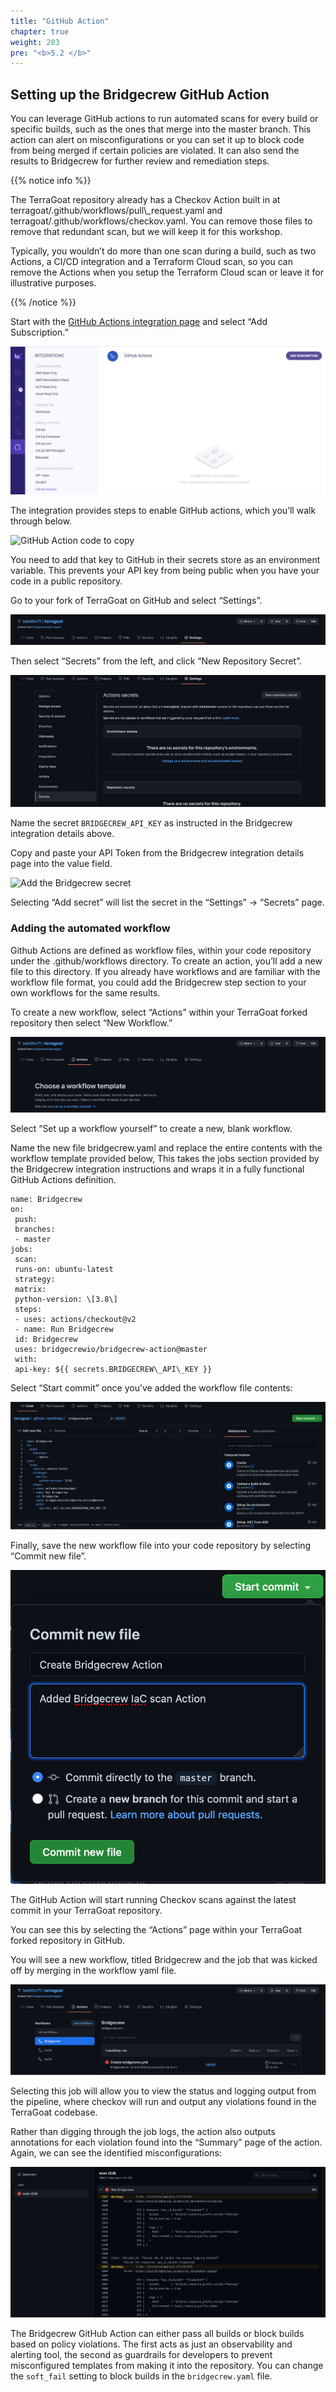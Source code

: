 ```yaml
---
title: "GitHub Action"
chapter: true
weight: 203
pre: "<b>5.2 </b>"
---
```


## Setting up the Bridgecrew GitHub Action

You can leverage GitHub actions to run automated scans for every build or specific builds, such as the ones that merge into the master branch. This action can alert on misconfigurations or you can set it up to block code from being merged if certain policies are violated. It can also send the results to Bridgecrew for further review and remediation steps.

{{% notice info %}}
<p style='text-align: left;'>
The TerraGoat repository already has a Checkov Action built in at terragoat/.github/workflows/pull\_request.yaml and terragoat/.github/workflows/checkov.yaml. You can remove those files to remove that redundant scan, but we will keep it for this workshop.
</p>
<p style='text-align: left;'>
Typically, you wouldn’t do more than one scan during a build, such as two Actions, a CI/CD integration and a Terraform Cloud scan, so you can remove the Actions when you setup the Terraform Cloud scan or leave it for illustrative purposes.
</p>
{{% /notice %}}

Start with the [GitHub Actions integration page](https://www.bridgecrew.cloud/integrations/githubActions) and select “Add Subscription.”

![GitHub Action Integration in Bridgecrew](images/bc_github_action_integration.png "GitHub Action Integration in Bridgecrew")

The integration provides steps to enable GitHub actions, which you’ll walk through below.

![GitHub Action code to copy](images/github_action_code.png "GitHub Action code")

You need to add that key to GitHub in their secrets store as an environment variable. This prevents your API key from being public when you have your code in a public repository.

Go to your fork of TerraGoat on GitHub and select “Settings”.

![GitHub settings](images/github_settings.png "GitHub settings")

Then select “Secrets” from the left, and click “New Repository Secret”.

![GitHub Action secrets](images/github_secrets.png "GitHub Action secrets")

Name the secret `BRIDGECREW_API_KEY` as instructed in the Bridgecrew integration details above.

Copy and paste your API Token from the Bridgecrew integration details page into the value field.

![Add the Bridgecrew secret](images/add_github_secret.png "Add the Bridgecrew secret")

Selecting “Add secret” will list the secret in the “Settings” -> “Secrets” page.

### Adding the automated workflow

Github Actions are defined as workflow files, within your code repository under the .github/workflows directory. To create an action, you’ll add a new file to this directory. If you already have workflows and are familiar with the workflow file format, you could add the Bridgecrew step section to your own workflows for the same results.

To create a new workflow, select “Actions” within your TerraGoat forked repository then select “New Workflow.”

![GitHub Action menu](images/github_action_menu.png "GitHub Action menu")

Select “Set up a workflow yourself” to create a new, blank workflow.

Name the new file bridgecrew.yaml and replace the entire contents with the workflow template provided below, This takes the jobs section provided by the Bridgecrew integration instructions and wraps it in a fully functional GitHub Actions definition.

```
name: Bridgecrew
on:
 push:
 branches:
 - master
jobs:
 scan:
 runs-on: ubuntu-latest
 strategy:
 matrix:
 python-version: \[3.8\]
 steps:
 - uses: actions/checkout@v2
 - name: Run Bridgecrew
 id: Bridgecrew
 uses: bridgecrewio/bridgecrew-action@master
 with:
 api-key: ${{ secrets.BRIDGECREW\_API\_KEY }}
```

Select “Start commit” once you’ve added the workflow file contents:

![Add the Bridgecrew Action yaml](images/github_action_yaml.png "Add the Bridgecrew Action yaml")

Finally, save the new workflow file into your code repository by selecting “Commit new file”.

![Commit the file](images/github_commit.png "Commit the file")

The GitHub Action will start running Checkov scans against the latest commit in your TerraGoat repository.

You can see this by selecting the “Actions” page within your TerraGoat forked repository in GitHub.

You will see a new workflow, titled Bridgecrew and the job that was kicked off by merging in the workflow yaml file.

![Results of the Action](images/github_action_results1.png "Results of the Action")

Selecting this job will allow you to view the status and logging output from the pipeline, where checkov will run and output any violations found in the TerraGoat codebase.

Rather than digging through the job logs, the action also outputs annotations for each violation found into the “Summary” page of the action. Again, we can see the identified misconfigurations:

![Reults of the Action](images/github_action_result2.png "Results of the Action")

The Bridgecrew GitHub Action can either pass all builds or block builds based on policy violations. The first acts as just an observability and alerting tool, the second as guardrails for developers to prevent misconfigured templates from making it into the repository. You can change the `soft_fail` setting to block builds in the `bridgecrew.yaml` file.